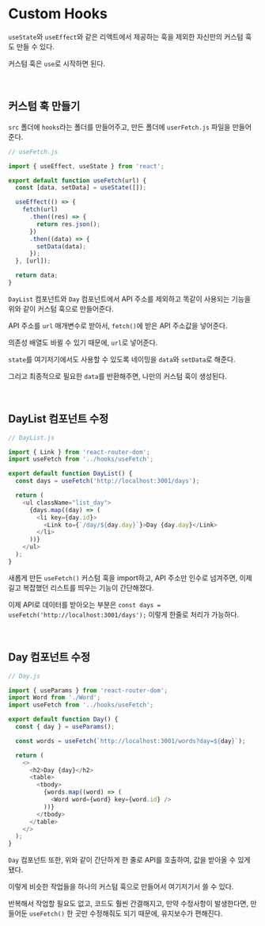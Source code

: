 # Custom Hooks

`useState`와 `useEffect`와 같은 리액트에서 제공하는 훅을 제외한 자신만의 커스텀 훅도 만들 수 있다.

커스텀 훅은 `use`로 시작하면 된다.

<br />

## 커스텀 훅 만들기

`src` 폴더에 `hooks`라는 폴더를 만들어주고, 만든 폴더에 `userFetch.js` 파일을 만들어준다.

```javascript
// useFetch.js

import { useEffect, useState } from 'react';

export default function useFetch(url) {
  const [data, setData] = useState([]);

  useEffect(() => {
    fetch(url)
      .then((res) => {
        return res.json();
      })
      .then((data) => {
        setData(data);
      });
  }, [url]);

  return data;
}
```

`DayList` 컴포넌트와 `Day` 컴포넌트에서 API 주소를 제외하고 똑같이 사용되는 기능을 위와 같이 커스텀 훅으로 만들어준다.

API 주소를 `url` 매개변수로 받아서, `fetch()`에 받은 API 주소값을 넣어준다.

의존성 배열도 바뀔 수 있기 때문에, `url`로 넣어준다.

`state`를 여기저기에서도 사용할 수 있도록 네이밍을 `data`와 `setData`로 해준다.

그리고 최종적으로 필요한 `data`를 반환해주면, 나만의 커스텀 훅이 생성된다.

<br />

## DayList 컴포넌트 수정

```javascript
// DayList.js

import { Link } from 'react-router-dom';
import useFetch from '../hooks/useFetch';

export default function DayList() {
  const days = useFetch('http://localhost:3001/days');

  return (
    <ul className="list_day">
      {days.map((day) => (
        <li key={day.id}>
          <Link to={`/day/${day.day}`}>Day {day.day}</Link>
        </li>
      ))}
    </ul>
  );
}
```

새롭게 만든 `useFetch()` 커스텀 훅을 import하고, API 주소만 인수로 넘겨주면, 이제 길고 복잡했던 리스트를 띄우는 기능이 간단해졌다.

이제 API로 데이터를 받아오는 부분은 `const days = useFetch('http://localhost:3001/days');` 이렇게 한줄로 처리가 가능하다.

<br />

## Day 컴포넌트 수정

```javascript
// Day.js

import { useParams } from 'react-router-dom';
import Word from './Word';
import useFetch from '../hooks/useFetch';

export default function Day() {
  const { day } = useParams();

  const words = useFetch(`http://localhost:3001/words?day=${day}`);

  return (
    <>
      <h2>Day {day}</h2>
      <table>
        <tbody>
          {words.map((word) => (
            <Word word={word} key={word.id} />
          ))}
        </tbody>
      </table>
    </>
  );
}
```

`Day` 컴포넌트 또한, 위와 같이 간단하게 한 줄로 API를 호출하여, 값을 받아올 수 있게 됐다.

이렇게 비슷한 작업들을 하나의 커스텀 훅으로 만들어서 여기저기서 쓸 수 있다.

반복해서 작업할 필요도 없고, 코드도 훨씬 간결해지고, 만약 수정사항이 발생한다면, 만들어둔 `useFetch()` 한 곳만 수정해줘도 되기 때문에, 유지보수가 편해진다.
